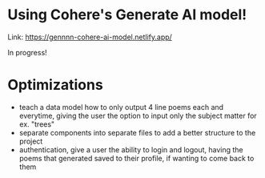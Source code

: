 # Using Cohere's Generate AI model!

Link: https://gennnn-cohere-ai-model.netlify.app/

In progress!

# Optimizations

- teach a data model how to only output 4 line poems each and everytime, giving the user the option to input only the subject matter for ex. "trees"
- separate components into separate files to add a better structure to the project
- authentication, give a user the ability to login and logout, having the poems that generated saved to their profile, if wanting to come back to them
